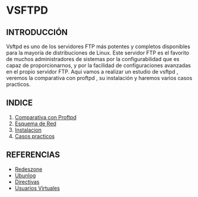 # VSFTPD
## INTRODUCCIÓN
Vsftpd es uno de los servidores FTP más potentes y completos disponibles para la mayoría de distribuciones de Linux. Este servidor FTP es el favorito de muchos administradores de sistemas por la configurabilidad que es capaz de proporcionarnos, y por la facilidad de configuraciones avanzadas en el propio servidor FTP.
Aqui vamos a realizar un estudio de vsftpd , veremos la comparativa con proftpd , su instalación y haremos varios casos practicos.
## INDICE
1. [Comparativa con Proftpd](https://github.com/alelopez98/Vsftpd/blob/main/ComparativaProftpd.md)
2. [Esquema de Red](https://github.com/alelopez98/Vsftpd/blob/main/EsquemaRed.md)
3. [Instalacion](https://github.com/alelopez98/Vsftpd/blob/main/Instalacion.md)
4. [Casos practicos](https://github.com/alelopez98/Vsftpd/blob/main/CasosPracticos.md)  
## REFERENCIAS
- [Redeszone](https://www.redeszone.net/tutoriales/servidores/vsftpd-configuracion-servidor-ftp/)
- [Ubunlog](https://ubunlog.com/vsftpd-instalar-un-servidor-ftp-ubuntu/)
- [Directivas](https://web.mit.edu/rhel-doc/4/RH-DOCS/rhel-rg-es-4/s1-ftp-vsftpd-conf.html)
- [Usuarios Virtuales](https://askubuntu.com/questions/575523/how-to-setup-virtual-users-for-vsftpd-with-access-to-a-specific-sub-directory)
